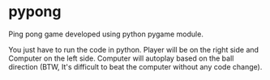 # pypong
Ping pong game developed using python pygame module.

You just have to run the code in python. 
Player will be on the right side and Computer on the left side. 
Computer will autoplay based on the ball direction (BTW, It's difficult to beat the computer without any code change).

